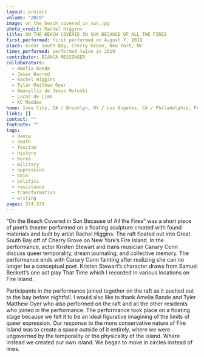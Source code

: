 ```yaml
---
layout: project
volume: "2019"
image: on_the_beach_covered_in_sun.jpg
photo_credit: Rachel Higgins
title: ON THE BEACH COVERED IN SUN BECAUSE OF ALL THE FIRES
first_performed: first performed on August 7, 2019
place: Great South Bay, Cherry Grove, New York, NY
times_performed: performed twice in 2019
contributor: BIANCA MESSINGER
collaborators:
  - Amelia Bande
  - Jesse Harrod
  - Rachel Higgins
  - Tyler Matthew Oyer
  - Amaryllis de Jesus Moleski
  - Lucas de Lima
  - KC Maddox
home: Iowa City, IA / Brooklyn, NY / Los Angeles, CA / Philadelphia, PA
links: []
contact: ""
footnote: ""
tags:
  - dance
  - death
  - fascism
  - history
  - Korea
  - military
  - oppression
  - pain
  - politics
  - resistance
  - transformation
  - writing
pages: 374-375
---
```


“On the Beach Covered in Sun Because of All the Fires” was a short piece of poet’s theater performed on a floating sculpture created with found materials and built by artist Rachel Higgins. The raft floated out into Great South Bay off of Cherry Grove on New York’s Fire Island. In the performance, actor Kristen Stewart and trans musician Canary Conn discuss queer temporality, dream journaling, and collective memory. The performance ends with Canary Conn fainting after realizing she can no longer be a conceptual poet. Kristen Stewart’s character draws from Samuel Beckett’s one act play That Time which I recorded in various locations on Fire Island.

Participants in the performance joined together on the raft as it pushed out to the bay before nightfall. I would also like to thank Amelia Bande and Tyler Matthew Oyer who also performed on the raft and all the other residents who joined in the performance. The performance took place on a floating stage because we felt it to be an ideal figurative imagining of the limits of queer expression. Our response to the more conservative nature of Fire Island was to create a space outside of it entirely, where we were ungoverned by the temporality or the physicality of the island. Where instead we created our own island. We began to move in circles instead of lines.
